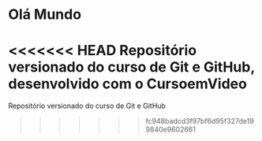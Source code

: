 # Olá Mundo
<<<<<<< HEAD
 Repositório versionado do curso de Git e GitHub, desenvolvido com o CursoemVideo
=======
 Repositório versionado do curso de Git e GitHub
>>>>>>> fc948badcd3f97bf6d95f327de199840e9602661
